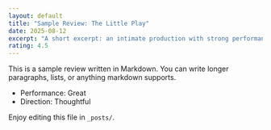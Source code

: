 ```yaml
---
layout: default
title: "Sample Review: The Little Play"
date: 2025-08-12
excerpt: "A short excerpt: an intimate production with strong performances."
rating: 4.5
---
```


This is a sample review written in Markdown. You can write longer paragraphs, lists, or anything markdown supports.

- Performance: Great
- Direction: Thoughtful

Enjoy editing this file in `_posts/`.
